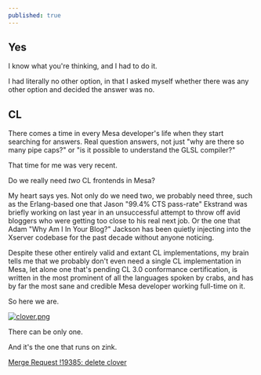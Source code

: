 ```yaml
---
published: true
---
```

## Yes

I know what you're thinking, and I had to do it.

I had literally no other option, in that I asked myself whether there was any other option and decided the answer was no.

## CL

There comes a time in every Mesa developer's life when they start searching for answers. Real question answers, not just "why are there so many pipe caps?" or "is it possible to understand the GLSL compiler?"

That time for me was very recent.

Do we really need *two* CL frontends in Mesa?

My heart says yes. Not only do we need two, we probably need three, such as the Erlang-based one that Jason "99.4% CTS pass-rate" Ekstrand was briefly working on last year in an unsuccessful attempt to throw off avid bloggers who were getting too close to his real next job. Or the one that Adam "Why Am I In Your Blog?" Jackson has been quietly injecting into the Xserver codebase for the past decade without anyone noticing.

Despite these other entirely valid and extant CL implementations, my brain tells me that we probably don't even need a single CL implementation in Mesa, let alone one that's pending CL 3.0 conformance certification, is written in the most prominent of all the languages spoken by crabs, and has by far the most sane and credible  Mesa developer working full-time on it.

So here we are.

[![clover.png]({{site.url}}/assets/clover.png)]({{site.url}}/assets/clover.png)

There can be only one.

And it's the one that runs on zink.

[Merge Request !19385: delete clover](https://gitlab.freedesktop.org/mesa/mesa/-/merge_requests/19385)
